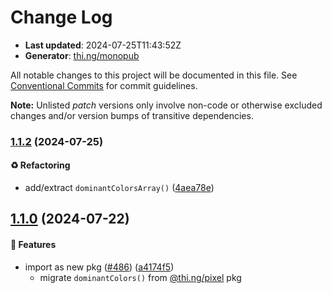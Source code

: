 # Change Log

- **Last updated**: 2024-07-25T11:43:52Z
- **Generator**: [thi.ng/monopub](https://thi.ng/monopub)

All notable changes to this project will be documented in this file.
See [Conventional Commits](https://conventionalcommits.org/) for commit guidelines.

**Note:** Unlisted _patch_ versions only involve non-code or otherwise excluded changes
and/or version bumps of transitive dependencies.

### [1.1.2](https://github.com/thi-ng/umbrella/tree/@thi.ng/pixel-dominant-colors@1.1.2) (2024-07-25)

#### ♻️ Refactoring

- add/extract `dominantColorsArray()` ([4aea78e](https://github.com/thi-ng/umbrella/commit/4aea78e))

## [1.1.0](https://github.com/thi-ng/umbrella/tree/@thi.ng/pixel-dominant-colors@1.1.0) (2024-07-22)

#### 🚀 Features

- import as new pkg ([#486](https://github.com/thi-ng/umbrella/issues/486)) ([a4174f5](https://github.com/thi-ng/umbrella/commit/a4174f5))
  - migrate `dominantColors()` from [@thi.ng/pixel](https://github.com/thi-ng/umbrella/tree/main/packages/pixel) pkg
